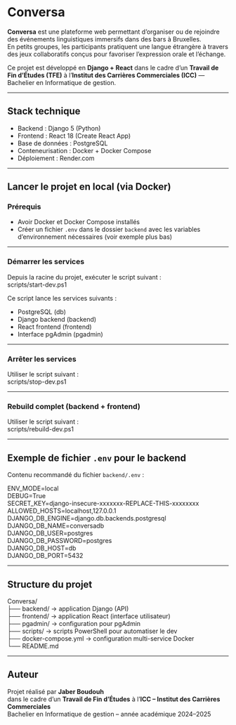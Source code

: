 # Conversa

**Conversa** est une plateforme web permettant d’organiser ou de rejoindre des événements linguistiques immersifs dans des bars à Bruxelles.  
En petits groupes, les participants pratiquent une langue étrangère à travers des jeux collaboratifs conçus pour favoriser l’expression orale et l’échange.

Ce projet est développé en **Django + React** dans le cadre d’un **Travail de Fin d’Études (TFE)** à l’**Institut des Carrières Commerciales (ICC)** — Bachelier en Informatique de gestion.

---

## Stack technique

- Backend : Django 5 (Python)  
- Frontend : React 18 (Create React App)  
- Base de données : PostgreSQL  
- Conteneurisation : Docker + Docker Compose  
- Déploiement : Render.com

---

## Lancer le projet en local (via Docker)

### Prérequis

- Avoir Docker et Docker Compose installés  
- Créer un fichier `.env` dans le dossier `backend` avec les variables d’environnement nécessaires (voir exemple plus bas)

---

### Démarrer les services

Depuis la racine du projet, exécuter le script suivant :  
scripts/start-dev.ps1

Ce script lance les services suivants :  
- PostgreSQL (db)  
- Django backend (backend)  
- React frontend (frontend)  
- Interface pgAdmin (pgadmin)

---

### Arrêter les services

Utiliser le script suivant :  
scripts/stop-dev.ps1

---

### Rebuild complet (backend + frontend)

Utiliser le script suivant :  
scripts/rebuild-dev.ps1

---

## Exemple de fichier `.env` pour le backend

Contenu recommandé du fichier `backend/.env` :

ENV_MODE=local  
DEBUG=True  
SECRET_KEY=django-insecure-xxxxxxx-REPLACE-THIS-xxxxxxxx  
ALLOWED_HOSTS=localhost,127.0.0.1  
DJANGO_DB_ENGINE=django.db.backends.postgresql  
DJANGO_DB_NAME=conversadb  
DJANGO_DB_USER=postgres  
DJANGO_DB_PASSWORD=postgres  
DJANGO_DB_HOST=db  
DJANGO_DB_PORT=5432

---

## Structure du projet

Conversa/  
├── backend/            -> application Django (API)  
├── frontend/           -> application React (interface utilisateur)  
├── pgadmin/            -> configuration pour pgAdmin  
├── scripts/            -> scripts PowerShell pour automatiser le dev  
├── docker-compose.yml  -> configuration multi-service Docker  
└── README.md

---

## Auteur

Projet réalisé par **Jaber Boudouh**  
dans le cadre d’un **Travail de Fin d’Études** à l’**ICC – Institut des Carrières Commerciales**  
Bachelier en Informatique de gestion – année académique 2024–2025

